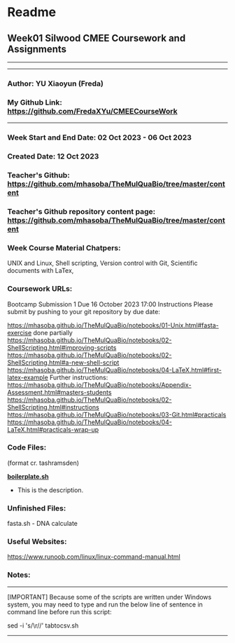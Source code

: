 # Readme

## Week01 Silwood CMEE Coursework and Assignments

-------------------------------------------------------
-------------------------------------------------------

### Author: YU Xiaoyun (Freda)
### My Github Link: https://github.com/FredaXYu/CMEECourseWork 

-------------------------------------------------------

### Week Start and End Date: 02 Oct 2023 - 06 Oct 2023
### Created Date: 12 Oct 2023
### Teacher's Github: https://github.com/mhasoba/TheMulQuaBio/tree/master/content
### Teacher's Github repository content page: https://github.com/mhasoba/TheMulQuaBio/tree/master/content
### Week Course Material Chatpers: 
UNIX and Linux, 
Shell scripting, 
Version control with Git, 
Scientific documents with LaTex, 

### Coursework URLs: 
Bootcamp Submission 1
Due 16 October 2023 17:00
Instructions
Please submit by pushing to your git repository by due date:

https://mhasoba.github.io/TheMulQuaBio/notebooks/01-Unix.html#fasta-exercise      done partially
https://mhasoba.github.io/TheMulQuaBio/notebooks/02-ShellScripting.html#improving-scripts    
https://mhasoba.github.io/TheMulQuaBio/notebooks/02-ShellScripting.html#a-new-shell-script
https://mhasoba.github.io/TheMulQuaBio/notebooks/04-LaTeX.html#first-latex-example
Further instructions: 
https://mhasoba.github.io/TheMulQuaBio/notebooks/Appendix-Assessment.html#masters-students
https://mhasoba.github.io/TheMulQuaBio/notebooks/02-ShellScripting.html#instructions 
https://mhasoba.github.io/TheMulQuaBio/notebooks/03-Git.html#practicals
https://mhasoba.github.io/TheMulQuaBio/notebooks/04-LaTeX.html#practicals-wrap-up 


### Code Files: 
(format cr. tashramsden)

 [**boilerplate.sh**](Code/boilerplate.sh)
  * This is the description. 

  

### Unfinished Files: 

fasta.sh - DNA calculate

### Useful Websites: 
https://www.runoob.com/linux/linux-command-manual.html

### Notes: 

----------------------------------------------------------------------------
 [IMPORTANT] Because some of the scripts are written under Windows system, 
you may need to type and run the below line of sentence in command line before run this script: 

 sed -i 's/\r//' tabtocsv.sh

----------------------------------------------------------------------------






